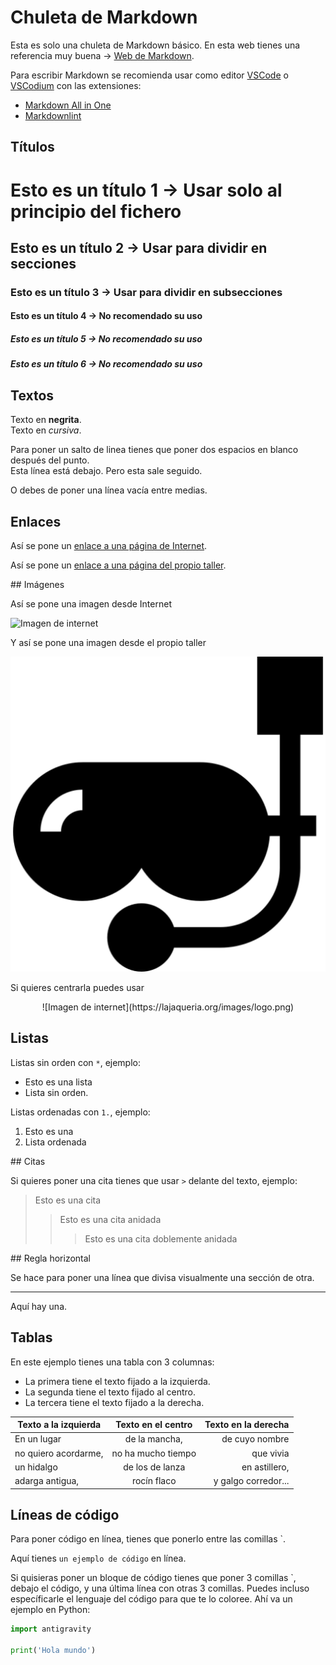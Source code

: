 # Chuleta de Markdown

Esta es solo una chuleta de Markdown básico. En esta web tienes una referencia muy buena -> [Web de Markdown](https://markdown.es/).

Para escribir Markdown se recomienda usar como editor [VSCode](https://code.visualstudio.com/) o [VSCodium](https://vscodium.com/) con las extensiones:

* [Markdown All in One](https://marketplace.visualstudio.com/items?itemName=yzhang.markdown-all-in-one)
* [Markdownlint](https://marketplace.visualstudio.com/items?itemName=DavidAnson.vscode-markdownlint)

## Títulos

# Esto es un título 1 -> Usar solo al principio del fichero

## Esto es un título 2 -> Usar para dividir en secciones

### Esto es un título 3 -> Usar para dividir en subsecciones

#### Esto es un título 4 -> No recomendado su uso

##### Esto es un título 5 -> No recomendado su uso

##### Esto es un título 6 -> No recomendado su uso

## Textos

Texto en **negrita**.  
Texto en *cursiva*.  

Para poner un salto de linea tienes que poner dos espacios en blanco después del punto.  
Esta línea está debajo.
Pero esta sale seguido.

O debes de poner una línea vacía entre medias.

## Enlaces

Así se pone un [enlace a una página de Internet](https://lajaqueria.org).

Así se pone un [enlace a una página del propio taller](../instalacion.md).

## Imágenes

Así se pone una imagen desde Internet

![Imagen de internet](https://lajaqueria.org/images/logo.png)

Y así se pone una imagen desde el propio taller

![Imagen del taller](../img/tubo-respirador.png)

Si quieres centrarla puedes usar

<center>
    ![Imagen de internet](https://lajaqueria.org/images/logo.png)
</center>

## Listas

Listas sin orden con `*`, ejemplo:

* Esto es una lista
* Lista sin orden.

Listas ordenadas con `1.`, ejemplo:

1. Esto es una
2. Lista ordenada

## Citas

Si quieres poner una cita tienes que usar `>` delante del texto, ejemplo:

> Esto es una cita
>> Esto es una cita anidada
>>> Esto es una cita doblemente anidada

## Regla horizontal

Se hace para poner una línea que divisa visualmente una sección de otra.

***

Aquí hay una.

## Tablas

En este ejemplo tienes una tabla con 3 columnas:

* La primera tiene el texto fijado a la izquierda.
* La segunda tiene el texto fijado al centro.
* La tercera tiene el texto fijado a la derecha.

| Texto a la izquierda  |  Texto en el centro |  Texto en la derecha |
|---|:-:|--:|
| En un lugar | de la mancha, | de cuyo nombre |
| no quiero acordarme, | no ha mucho tiempo | que vivia |
| un hidalgo | de los de lanza | en astillero, |
| adarga antigua, | rocín flaco | y galgo corredor... |

## Líneas de código

Para poner código en línea, tienes que ponerlo entre las comillas `.

Aquí tienes `un ejemplo de código` en línea.

Si quisieras poner un bloque de código tienes que poner 3 comillas `, debajo el código, y una última línea con otras 3 comillas. Puedes incluso específicarle el lenguaje del código para que te lo coloree. Ahí va un ejemplo en Python:

```python
import antigravity

print('Hola mundo')
```
